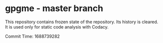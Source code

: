 # gpgme - master branch

This repository contains frozen state of the repository.
Its history is cleared. It is used only for static code
analysis with Codacy.

Commit Time: 1688739282